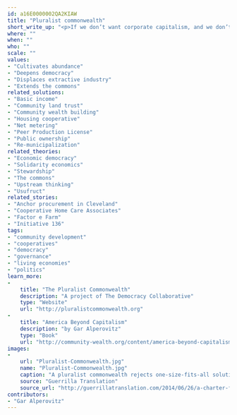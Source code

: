 ```yaml
---
id: a16E0000002QA2KIAW
title: "Pluralist commonwealth"
short_write_up: "<p>If we don’t want corporate capitalism, and we don’t want authoritarian state socialism, what do we want? The pluralist commonwealth is a vision of an economic and political system designed to ensure environmental sustainability, genuine democracy, community, and greater equality and personal liberty. Crucially: it’s a commonwealth, meaning that ownership of the economic foundations of society is broadly distributed and democratized, and it’s pluralist, meaning that there is no single magic bullet; instead, we need a system made up of different kinds of institutions at different scales, from worker cooperatives and community ownership at smaller scales to public ownership in critically important larger sectors.</p>"
where: ""
when: ""
who: ""
scale: ""
values:
- "Cultivates abundance"
- "Deepens democracy"
- "Displaces extractive industry"
- "Extends the commons"
related_solutions:
- "Basic income"
- "Community land trust"
- "Community wealth building"
- "Housing cooperative"
- "Net metering"
- "Peer Production License"
- "Public ownership"
- "Re-municipalization"
related_theories:
- "Economic democracy"
- "Solidarity economics"
- "Stewardship"
- "The commons"
- "Upstream thinking"
- "Usufruct"
related_stories:
- "Anchor procurement in Cleveland"
- "Cooperative Home Care Associates"
- "Factor e Farm"
- "Initiative 136"
tags:
- "community development"
- "cooperatives"
- "democracy"
- "governance"
- "living economies"
- "politics"
learn_more:
-
    title: "The Pluralist Commonwealth"
    description: "A project of The Democracy Collaborative"
    type: "Website"
    url: "http://pluralistcommonwealth.org"
-
    title: "America Beyond Capitalism"
    description: "by Gar Alperovitz"
    type: "Book"
    url: "http://community-wealth.org/content/america-beyond-capitalism-reclaiming-our-wealth-our-liberty-and-our-democracy"
images:
-
    url: "Pluralist-Commonwealth.jpg"
    name: "Pluralist-Commonwealth.jpg"
    caption: "A pluralist commonwealth rejects one-size-fits-all solutions"
    source: "Guerrilla Translation"
    source_url: "http://guerrillatranslation.com/2014/06/26/a-charter-for-democracy/"
contributors:
- "Gar Alperovitz"
---
```

